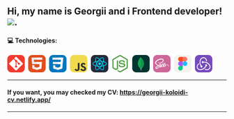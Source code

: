 ## Hi, my name is Georgii and i Frontend developer! <img src="https://media.giphy.com/media/WUlplcMpOCEmTGBtBW/giphy.gif" width="30px">.

#### 💻 Technologies:

<div>
  <img src="./assets/icons/git.svg" title="git" alt="git" width="40" height="40"/>&nbsp
  <img src="./assets/icons/html.svg" title="html5" alt="html5" width="40" height="40"/>&nbsp
  <img src="./assets/icons/css.svg" title="css" alt="css" width="40" height="40"/>&nbsp
  <img src="./assets/icons/javascript.svg" title="javascript" alt="javascript" width="40" height="40"/>&nbsp
  <img src="./assets/icons/react.svg" title="react" alt="react" width="40" height="40"/>&nbsp
  <img src="./assets/icons/nodejs.svg" title="nodejs" alt="nodejs" width="40" height="40"/>&nbsp
  <img src="./assets/icons/mongodb.svg" title="mongodb" alt="mongodb" width="40" height="40"/>&nbsp
  <img src="./assets/icons/sass.svg" title="sass/scss" alt="sass/scss" width="40" height="40"/>&nbsp;
  <img src="./assets/icons/figma.svg" title="figma" alt="figma" width="40" height="40"/>&nbsp;
  <img src="./assets/icons/redux.svg" title="redux" alt="redux" width="40" height="40"/>&nbsp;
</div>

---

#### If you want, you may checked my CV: https://georgii-koloidi-cv.netlify.app/

---

<!-- ### ⚙️ GitHub статистика:

<table>
  <tr>
    <td>
      <img align="left" src="http://github-readme-streak-stats.herokuapp.com?user=MaDKnighT404&theme=dark&background=000000" alt="webDev's Github stats" />
    </td>
    <td>
      <img height="195px" align="right" alt="webDev's Github Languages" src="https://github-readme-stats-sigma-five.vercel.app/api/top-langs/?username=MaDKnighT404&layout=compact&theme=vision-friendly-dark" />
    </td>
  </tr>
</table> -->

